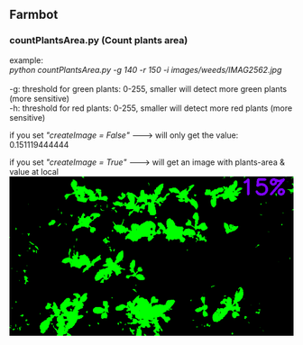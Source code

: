 Farmbot<br />
---
### countPlantsArea.py (Count plants area) <br />
example: <br />
*python countPlantsArea.py -g 140 -r 150 -i images/weeds/IMAG2562.jpg* 
<br /><br />
-g: threshold for green plants: 0-255, smaller will detect more green plants (more sensitive) <br />
-h: threshold for red plants: 0-255, smaller will detect more red plants (more sensitive) <br />

if you set *"createImage = False"*  ---> will only get the value: 0.151119444444<br />

if you set *"createImage = True"*  ---> will get an image  with plants-area & value at local <br />
![alt tag](https://github.com/ch-tseng/farmbot/blob/master/output.png)

